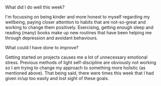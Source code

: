 What did I do well this week?

I'm focussing on being kinder and more honest to myself regarding my wellbeing, paying closer attention to habits that are not-so-great and working to change them positively. Exercising, getting enough sleep and reading (many) books make up new routines that have been helping me through depression and avoidant behaviours.

What could I have done to improve?

Getting started on projects causes me a lot of unnecessary emotional stress. Previous methods of light self-discipline are obviously not working so I am trying to change my approach to something more holistic (as mentioned above). That being said, there were times this week that I had given in/up too easily and lost sight of these goals. 
